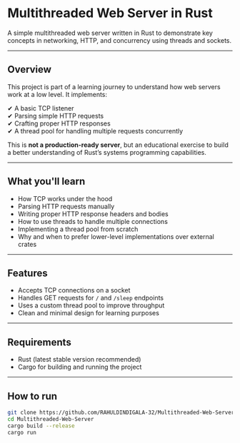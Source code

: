# Multithreaded Web Server in Rust

A simple multithreaded web server written in Rust to demonstrate key concepts in networking, HTTP, and concurrency using threads and sockets.

---

## Overview

This project is part of a learning journey to understand how web servers work at a low level. It implements:

✔ A basic TCP listener  
✔ Parsing simple HTTP requests  
✔ Crafting proper HTTP responses  
✔ A thread pool for handling multiple requests concurrently  

This is **not a production-ready server**, but an educational exercise to build a better understanding of Rust’s systems programming capabilities.

---

## What you'll learn

- How TCP works under the hood  
- Parsing HTTP requests manually  
- Writing proper HTTP response headers and bodies  
- How to use threads to handle multiple connections  
- Implementing a thread pool from scratch  
- Why and when to prefer lower-level implementations over external crates

---

## Features

- Accepts TCP connections on a socket  
- Handles GET requests for `/` and `/sleep` endpoints  
- Uses a custom thread pool to improve throughput  
- Clean and minimal design for learning purposes

---

## Requirements

- Rust (latest stable version recommended)
- Cargo for building and running the project

---

## How to run

```bash
git clone https://github.com/RAHULDINDIGALA-32/Multithreaded-Web-Server.git
cd Multithreaded-Web-Server
cargo build --release
cargo run
